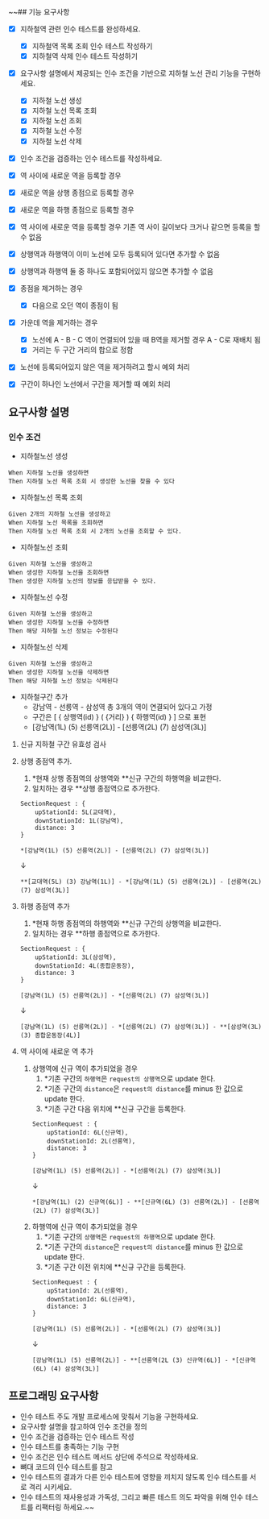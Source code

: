 ~~## 기능 요구사항

- [X] 지하철역 관련 인수 테스트를 완성하세요.
    - [X] 지하철역 목록 조회 인수 테스트 작성하기
    - [X] 지하철역 삭제 인수 테스트 작성하기

- [X] 요구사항 설명에서 제공되는 인수 조건을 기반으로 지하철 노선 관리 기능을 구현하세요.
    - [X] 지하철 노선 생성
    - [X] 지하철 노선 목록 조회
    - [X] 지하철 노선 조회
    - [X] 지하철 노선 수정
    - [X] 지하철 노선 삭제
- [X] 인수 조건을 검증하는 인수 테스트를 작성하세요.

- [X] 역 사이에 새로운 역을 등록할 경우
- [X] 새로운 역을 상행 종점으로 등록할 경우
- [X] 새로운 역을 하행 종점으로 등록할 경우
- [X] 역 사이에 새로운 역을 등록할 경우 기존 역 사이 길이보다 크거나 같으면 등록을 할 수 없음
- [X] 상행역과 하행역이 이미 노선에 모두 등록되어 있다면 추가할 수 없음
- [X] 상행역과 하행역 둘 중 하나도 포함되어있지 않으면 추가할 수 없음
  
- [X] 종점을 제거하는 경우
  - [X] 다음으로 오던 역이 종점이 됨
- [X] 가운데 역을 제거하는 경우
  - [X] 노선에 A - B - C 역이 연결되어 있을 때 B역을 제거할 경우 A - C로 재배치 됨
  - [X] 거리는 두 구간 거리의 합으로 정함
- [X] 노선에 등록되어있지 않은 역을 제거하려고 할시 예외 처리
- [X] 구간이 하나인 노선에서 구간을 제거할 때 예외 처리

## 요구사항 설명

### 인수 조건

- 지하철노선 생성

```
When 지하철 노선을 생성하면
Then 지하철 노선 목록 조회 시 생성한 노선을 찾을 수 있다
```

- 지하철노선 목록 조회

```
Given 2개의 지하철 노선을 생성하고
When 지하철 노선 목록을 조회하면
Then 지하철 노선 목록 조회 시 2개의 노선을 조회할 수 있다.
```

- 지하철노선 조회

```
Given 지하철 노선을 생성하고
When 생성한 지하철 노선을 조회하면
Then 생성한 지하철 노선의 정보를 응답받을 수 있다.
```

- 지하철노선 수정

```
Given 지하철 노선을 생성하고
When 생성한 지하철 노선을 수정하면
Then 해당 지하철 노선 정보는 수정된다
```

- 지하철노선 삭제

```
Given 지하철 노선을 생성하고
When 생성한 지하철 노선을 삭제하면
Then 해당 지하철 노선 정보는 삭제된다
```

- 지하철구간 추가
  - 강남역 - 선릉역 - 삼성역 총 3개의 역이 연결되어 있다고 가정
  - 구간은 [ { 상행역(id) } ( {거리} ) { 하행역(id) } ] 으로 표현
  - [강남역(1L) (5) 선릉역(2L)] - [선릉역(2L) (7) 삼성역(3L)]
1. 신규 지하철 구간 유효성 검사
2. 상행 종점역 추가.
    1. *현재 상행 종점역의 상행역와 **신규 구간의 하행역을 비교한다.
    2. 일치하는 경우 **상행 종점역으로 추가한다.
    ```
    SectionRequest : {
        upStationId: 5L(교대역),
        downStationId: 1L(강남역),
        distance: 3
    }
    ```
    ```
    *[강남역(1L) (5) 선릉역(2L)] - [선릉역(2L) (7) 삼성역(3L)]
    ```
    &darr;
    ```
    **[교대역(5L) (3) 강남역(1L)] - *[강남역(1L) (5) 선릉역(2L)] - [선릉역(2L) (7) 삼성역(3L)]
    ```

3. 하행 종점역 추가
    1. *현재 하행 종점역의 하행역와 **신규 구간의 상행역을 비교한다.
    2. 일치하는 경우 **하행 종점역으로 추가한다.
    ```
    SectionRequest : {
        upStationId: 3L(삼성역),
        downStationId: 4L(종합운동장),
        distance: 3
    }
    ```
    ```
    [강남역(1L) (5) 선릉역(2L)] - *[선릉역(2L) (7) 삼성역(3L)]
    ```
    &darr;
    ```
    [강남역(1L) (5) 선릉역(2L)] - *[선릉역(2L) (7) 삼성역(3L)] - **[삼성역(3L) (3) 종합운동장(4L)]
    ```
   
4. 역 사이에 새로운 역 추가
    1. 상행역에 신규 역이 추가되었을 경우
        1. *기존 구간의 ```하행역```은 ```request의 상행역```으로 update 한다.
        2. *기존 구간의 ```distance```은 ```request의 distance```를 minus 한 값으로 update 한다.
        3. *기존 구간 다음 위치에 **신규 구간을 등록한다.
        ```
        SectionRequest : {
            upStationId: 6L(신규역),
            downStationId: 2L(선릉역),
            distance: 3
        }
        ```
        ```
        [강남역(1L) (5) 선릉역(2L)] - *[선릉역(2L) (7) 삼성역(3L)]
        ```
        &darr;
        ```
        *[강남역(1L) (2) 신규역(6L)] - **[신규역(6L) (3) 선릉역(2L)] - [선릉역(2L) (7) 삼성역(3L)]
        ```
    2. 하행역에 신규 역이 추가되었을 경우
        1. *기존 구간의 ```상행역```은 ```request의 하행역```으로 update 한다.
        2. *기존 구간의 ```distance```은 ```request의 distance```를 minus 한 값으로 update 한다.
        3. *기존 구간 이전 위치에 **신규 구간을 등록한다.
        ```
        SectionRequest : {
            upStationId: 2L(선릉역),
            downStationId: 6L(신규역),
            distance: 3
        }
        ```
        ```
        [강남역(1L) (5) 선릉역(2L)] - *[선릉역(2L) (7) 삼성역(3L)]
        ```
        &darr;
        ```
        [강남역(1L) (5) 선릉역(2L)] - **[선릉역(2L (3) 신규역(6L)] - *[신규역(6L) (4) 삼성역(3L)]
        ```
    
## 프로그래밍 요구사항

- 인수 테스트 주도 개발 프로세스에 맞춰서 기능을 구현하세요.
- 요구사항 설명을 참고하여 인수 조건을 정의
- 인수 조건을 검증하는 인수 테스트 작성
- 인수 테스트를 충족하는 기능 구현
- 인수 조건은 인수 테스트 메서드 상단에 주석으로 작성하세요.
- 뼈대 코드의 인수 테스트를 참고
- 인수 테스트의 결과가 다른 인수 테스트에 영향을 끼치지 않도록 인수 테스트를 서로 격리 시키세요.
- 인수 테스트의 재사용성과 가독성, 그리고 빠른 테스트 의도 파악을 위해 인수 테스트를 리팩터링 하세요.~~
